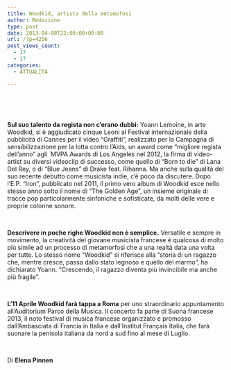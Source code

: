 ```yaml
---
title: Woodkid, artista della metamofosi
author: Redazione
type: post
date: 2013-04-08T22:00:00+00:00
url: /?p=4256
post_views_count:
  - 17
  - 17
categories:
  - ATTUALITÀ

---
```

&nbsp;

&nbsp;

**Sul suo talento da regista non c&#8217;erano dubbi:** Yoann Lemoine, in arte Woodkid, si &egrave; aggiudicato cinque Leoni al Festival internazionale della pubblicit&agrave; di Cannes per il video &ldquo;Graffiti&rdquo;, realizzato per la Campagna di sensibilizzazione per la lotta contro l&#8217;Aids, un award come &ldquo;migliore regista dell&#8217;anno&rdquo; agli &nbsp;MVPA Awards di Los Angeles nel 2012, la firma di video-artist su diversi videoclip di successo, come quello di &ldquo;Born to die&rdquo; di Lana Del Rey, o di &ldquo;Blue Jeans&rdquo; di Drake feat. Rihanna. Ma anche sulla qualit&agrave; del suo recente debutto come musicista indie, c&#8217;&egrave; poco da discutere. Dopo l&#8217;E.P. &ldquo;Iron&rdquo;, pubblicato nel 2011, il primo vero album di Woodkid esce nello stesso anno sotto il nome di &ldquo;The Golden Age&rdquo;, un insieme originale di tracce pop particolarmente sinfoniche e sofisticate, da molti delle vere e proprie colonne sonore.&nbsp;

&nbsp;

**Descrivere in poche righe Woodkid non &egrave; semplice.** Versatile e sempre in movimento, la creativit&agrave; del giovane musicista francese &egrave; qualcosa di molto pi&ugrave; simile ad un processo di metamorfosi che a una realt&agrave; data una volta per tutte. Lo stesso nome &ldquo;Woodkid&rdquo; si riferisce alla &ldquo;storia di un ragazzo che, mentre cresce, passa dallo stato legnoso e quello del marmo&rdquo;, ha dichiarato Yoann. &ldquo;Crescendo, il ragazzo diventa pi&ugrave; invincibile ma anche pi&ugrave; fragile&rdquo;.&nbsp;

&nbsp;

**L&#8217;11 Aprile Woodkid far&agrave; tappa a Roma** per uno straordinario appuntamento all&#8217;Auditorium Parco della Musica. Il concerto fa parte di Suona francese 2013, il noto festival di musica francese organizzato e promosso dall&rsquo;Ambasciata di Francia in Italia e dall&rsquo;Institut Fran&ccedil;ais Italia, che far&agrave; suonare la penisola italiana da nord a sud fino al mese di Luglio.&nbsp;

&nbsp;

Di **Elena Pinnen**

<div>
  &nbsp;
</div>

&nbsp;